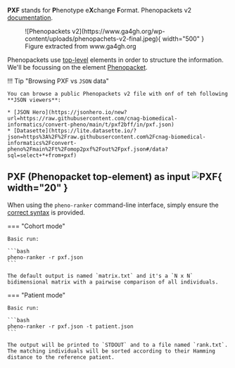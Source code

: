 **PXF** stands for **P**henotype e**X**change **F**ormat. Phenopackets v2 [documentation](https://phenopacket-schema.readthedocs.io/en/latest/basics.html).

<figure markdown>
   ![Phenopackets v2](https://www.ga4gh.org/wp-content/uploads/phenopachets-v2-final.jpeg){ width="500" }
   <figcaption>Figure extracted from www.ga4gh.org</figcaption>
</figure>

Phenopackets use [top-level](https://phenopacket-schema.readthedocs.io/en/latest/toplevel.html) elements in order to structure the information. We'll be focussing on the element [Phenopacket](https://phenopacket-schema.readthedocs.io/en/latest/phenopacket.html).

!!! Tip "Browsing PXF vs `JSON` data"

    You can browse a public Phenopackets v2 file with onf of teh following **JSON viewers**:

    * [JSON Hero](https://jsonhero.io/new?url=https://raw.githubusercontent.com/cnag-biomedical-informatics/convert-pheno/main/t/pxf2bff/in/pxf.json)
    * [Datasette](https://lite.datasette.io/?json=https%3A%2F%2Fraw.githubusercontent.com%2Fcnag-biomedical-informatics%2Fconvert-pheno%2Fmain%2Ft%2Fomop2pxf%2Fout%2Fpxf.json#/data?sql=select+*+from+pxf)

## PXF (Phenopacket top-element) as input ![PXF](https://avatars.githubusercontent.com/u/17553567?s=280&v=4){ width="20" }

When using the `pheno-ranker` command-line interface, simply ensure the [correct syntax](https://github.com/cnag-biomedical-informatics/pheno-ranker#synopsis) is provided.

=== "Cohort mode"

    Basic run:

    ```bash
    pheno-ranker -r pxf.json
    ```

    The default output is named `matrix.txt` and it's a `N x N` bidimensional matrix with a pairwise comparison of all individuals.

=== "Patient mode"

    Basic run:

    ```bash
    pheno-ranker -r pxf.json -t patient.json
    ```

    The output will be printed to `STDOUT` and to a file named `rank.txt`. The matching individuals will be sorted according to their Hamming distance to the reference patient.
